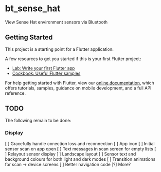 # bt_sense_hat

View Sense Hat environment sensors via Bluetooth

## Getting Started

This project is a starting point for a Flutter application.

A few resources to get you started if this is your first Flutter project:

- [Lab: Write your first Flutter app](https://flutter.dev/docs/get-started/codelab)
- [Cookbook: Useful Flutter samples](https://flutter.dev/docs/cookbook)

For help getting started with Flutter, view our
[online documentation](https://flutter.dev/docs), which offers tutorials,
samples, guidance on mobile development, and a full API reference.

## TODO

The following remain to be done:

### Display

[ ] Gracefully handle conection loss and reconnection
[ ] App icon
[ ] Initial sensor scan on app open
[ ] Text messages in scan screen for empty lists
[ ] Relayout sensor display
[ ] Landscape layout
[ ] Sensor text and background colours for both light and dark modes
[ ] Transition animations for scan -> device screens
[ ] Better navigation code
[?] More?
